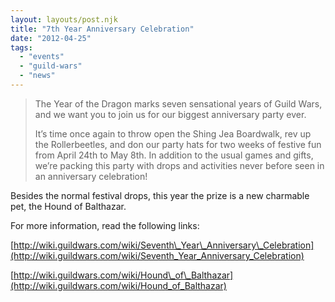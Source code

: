 ```yaml
---
layout: layouts/post.njk
title: "7th Year Anniversary Celebration"
date: "2012-04-25"
tags: 
  - "events"
  - "guild-wars"
  - "news"
---
```


> The Year of the Dragon marks seven sensational years of Guild Wars, and we want you to join us for our biggest anniversary party ever.
> 
> It’s time once again to throw open the Shing Jea Boardwalk, rev up the Rollerbeetles, and don our party hats for two weeks of festive fun from April 24th to May 8th. In addition to the usual games and gifts, we’re packing this party with drops and activities never before seen in an anniversary celebration!

Besides the normal festival drops, this year the prize is a new charmable pet, the Hound of Balthazar.

For more information, read the following links:

[http://wiki.guildwars.com/wiki/Seventh\_Year\_Anniversary\_Celebration](http://wiki.guildwars.com/wiki/Seventh_Year_Anniversary_Celebration)

[http://wiki.guildwars.com/wiki/Hound\_of\_Balthazar](http://wiki.guildwars.com/wiki/Hound_of_Balthazar)
